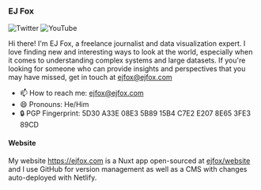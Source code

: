 ### EJ Fox
![Twitter](https://img.shields.io/twitter/follow/mrejfox?style=social) ![YouTube](https://img.shields.io/youtube/channel/subscribers/UCz2CvFg0iR27JIgvLmJAuGA?style=social)

Hi there! I'm EJ Fox, a freelance journalist and data visualization expert. I love finding new and interesting ways to look at the world, especially when it comes to understanding complex systems and large datasets. If you're looking for someone who can provide insights and perspectives that you may have missed, get in touch at ejfox@ejfox.com

- 📫 How to reach me: <ejfox@ejfox.com>
- 😄 Pronouns: He/Him
- 🔒 PGP Fingerprint: 5D30 A33E 08E3 5B89 15B4 C7E2 E207 8E65 3FE3 89CD

#### Website
My website <https://ejfox.com> is a Nuxt app open-sourced at [ejfox/website](https://github.com/ejfox/website) and I use GitHub for version management as well as a CMS with changes auto-deployed with Netlify.
